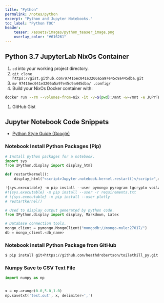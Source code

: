 ```yaml
---
title: "Python"
permalink: /notes/python
excerpt: "Python and Jupyter Notebooks."
toc_label: "Python TOC"
header:
    teaser: /assets/images/python_teaser_image.png
    overlay_color: "#616261"
---
```


## Python 3.7 JupyterLab NixOs Container

1. `cd` into your working project directory.
1. `git clone https://gist.github.com/97416ec041e3206a5a97e45c9a445dba.git`
1. `mv 97416ec041e3206a5a97e45c9a445dba/ .config/`
1. Build your NixOs Docker container with:
```bash
docker run --rm --volumes-from=nix -it -v=$(pwd):/mnt -w=/mnt -e JUPYTER_ENABLE_LAB=yes -e HOME=/mnt -p=8080:8080 nixos/nix nix-shell /mnt/.config/python.nix
```
1. GitHub Gist
<script src="https://gist.github.com/heathdrobertson/97416ec041e3206a5a97e45c9a445dba.js"></script>


## Jupyter Notebook Code Snippets
- [Python Style Guide (Google)](http://google.github.io/styleguide/pyguide.html)

### Notebook Install Python Packages (Pip)
```python
# Install python packages for a notebook.
import sys
from IPython.display import display_html

def restartkernel():
    display_html("<script>Jupyter.notebook.kernel.restart()</script>",raw=True)

!{sys.executable} -m pip install --user pymongo pyrogram tgcrypto voila
#!{sys.executable} -m pip install --user -r requirements.txt
# !{sys.executable} -m pip install --user plotly
# restartkernel()

# Used to display output generated by python code.
from IPython.display import display, Markdown, Latex

# Database connection tools.
mongo_client = pymongo.MongoClient("mongodb://mongo-mule:27017/")
db = mongo_client.<db_name>
```
### Notebook install Python Package from GitHub
```bash
$ pip install git+https://github.com/heathdrobertson/toilethill_py.git
```

### Numpy Save to CSV Text File
```python
import numpy as np


x = np.arange(0.0,5.0,1.0)
np.savetxt('test.out', x, delimiter=',')
```
